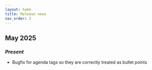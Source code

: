 ```yaml
---
layout: home
title: Release news
nav_order: 2
---
```


## May 2025

### *Present*
- Bugfix for agenda tags so they are correctly treated as bullet points